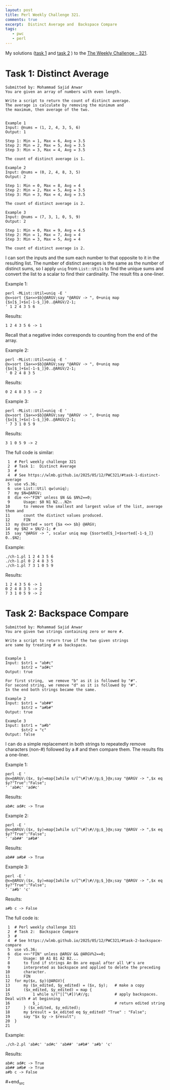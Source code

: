 ```yaml
---
layout: post
title: Perl Weekly Challenge 321.
comments: true
excerpt:  Distinct Average and  Backspace Compare
tags:
   - pwc
   - perl
---
```


My solutions
([task 1](https://github.com/wlmb/perlweeklychallenge-club/blob/master/challenge-321/wlmb/perl/ch-1.pl)
and
[task 2](https://github.com/wlmb/perlweeklychallenge-club/blob/master/challenge-321/wlmb/perl/ch-2.pl)
)
to the  [The Weekly Challenge - 321](https://theweeklychallenge.org/blog/perl-weekly-challenge-321).


# Task 1: Distinct Average

    Submitted by: Mohammad Sajid Anwar
    You are given an array of numbers with even length.
    
    Write a script to return the count of distinct average.
    The average is calculate by removing the minimum and
    the maximum, then average of the two.
    
    
    Example 1
    Input: @nums = (1, 2, 4, 3, 5, 6)
    Output: 1
    
    Step 1: Min = 1, Max = 6, Avg = 3.5
    Step 2: Min = 2, Max = 5, Avg = 3.5
    Step 3: Min = 3, Max = 4, Avg = 3.5
    
    The count of distinct average is 1.
    
    Example 2
    Input: @nums = (0, 2, 4, 8, 3, 5)
    Output: 2
    
    Step 1: Min = 0, Max = 8, Avg = 4
    Step 2: Min = 2, Max = 5, Avg = 3.5
    Step 3: Min = 3, Max = 4, Avg = 3.5
    
    The count of distinct average is 2.
    
    Example 3
    Input: @nums = (7, 3, 1, 0, 5, 9)
    Output: 2
    
    Step 1: Min = 0, Max = 9, Avg = 4.5
    Step 2: Min = 1, Max = 7, Avg = 4
    Step 3: Min = 3, Max = 5, Avg = 4
    
    The count of distinct average is 2.

I can sort the inputs and the sum each number to that opposite to it
in the resulting list. The number of distinct averages is the same as the number
of distinct sums, so I apply `uniq` from `List::Utils` to find the
unique sums and convert the list to a scalar to find their
cardinality. The result fits a one-liner.

Example 1:

    perl -MList::Util=uniq -E '
    @x=sort {$a<=>$b}@ARGV;say "@ARGV -> ", 0+uniq map {$x[$_]+$x[-1-$_]}0..@ARGV/2-1;
    ' 1 2 4 3 5 6

Results:

    1 2 4 3 5 6 -> 1

Recall that a negative index corresponds to counting from the end of
the array.

Example 2:

    perl -MList::Util=uniq -E '
    @x=sort {$a<=>$b}@ARGV;say "@ARGV -> ", 0+uniq map {$x[$_]+$x[-1-$_]}0..@ARGV/2-1;
    ' 0 2 4 8 3 5

Results:

    0 2 4 8 3 5 -> 2

Example 3:

    perl -MList::Util=uniq -E '
    @x=sort {$a<=>$b}@ARGV;say "@ARGV -> ", 0+uniq map {$x[$_]+$x[-1-$_]}0..@ARGV/2-1;
    ' 7 3 1 0 5 9

Results:

    3 1 0 5 9 -> 2

The full code is similar:

     1  # Perl weekly challenge 321
     2  # Task 1:  Distinct Average
     3  #
     4  # See https://wlmb.github.io/2025/05/12/PWC321/#task-1-distinct-average
     5  use v5.36;
     6  use List::Util qw(uniq);
     7  my $N=@ARGV;
     8  die <<~"FIN" unless $N && $N%2==0;
     9      Usage: $0 N1 N2...N2n
    10      to remove the smallest and largest value of the list, average them and
    11      count the distinct values produced.
    12      FIN
    13  my @sorted = sort {$a <=> $b} @ARGV;
    14  my $N2 = $N/2-1; #
    15  say "@ARGV -> ", scalar uniq map {$sorted[$_]+$sorted[-1-$_]} 0..$N2;

Example:

    ./ch-1.pl 1 2 4 3 5 6
    ./ch-1.pl 0 2 4 8 3 5
    ./ch-1.pl 7 3 1 0 5 9

Results:

    1 2 4 3 5 6 -> 1
    0 2 4 8 3 5 -> 2
    7 3 1 0 5 9 -> 2


# Task 2: Backspace Compare

    Submitted by: Mohammad Sajid Anwar
    You are given two strings containing zero or more #.
    
    Write a script to return true if the two given strings
    are same by treating # as backspace.
    
    
    Example 1
    Input: $str1 = "ab#c"
           $str2 = "ad#c"
    Output: true
    
    For first string,  we remove "b" as it is followed by "#".
    For second string, we remove "d" as it is followed by "#".
    In the end both strings became the same.
    
    Example 2
    Input: $str1 = "ab##"
           $str2 = "a#b#"
    Output: true
    
    Example 3
    Input: $str1 = "a#b"
           $str2 = "c"
    Output: false

I can do a simple replacement in both strings to repeatedly remove
characters (non-#) followed by a # and then compare them. The results
fits a one-liner.

Example 1:

    perl -E '
    @x=@ARGV;($x, $y)=map{1while s/[^\#]\#//g;$_}@x;say "@ARGV -> ",$x eq $y?"True":"False";
    ' 'ab#c' 'ad#c'

Results:

    ab#c ad#c -> True

Example 2:

    perl -E '
    @x=@ARGV;($x, $y)=map{1while s/[^\#]\#//g;$_}@x;say "@ARGV -> ",$x eq $y?"True":"False";
    ' 'ab##' 'a#b#'

Results:

    ab## a#b# -> True

Example 3:

    perl -E '
    @x=@ARGV;($x, $y)=map{1while s/[^\#]\#//g;$_}@x;say "@ARGV -> ",$x eq $y?"True":"False";
    ' 'a#b' 'c'

Results:

    a#b c -> False

The full code is:

     1  # Perl weekly challenge 321
     2  # Task 2:  Backspace Compare
     3  #
     4  # See https://wlmb.github.io/2025/05/12/PWC321/#task-2-backspace-compare
     5  use v5.36;
     6  die <<~"FIN" unless @ARGV && @ARGV%2==0;
     7      Usage: $0 A1 B1 A2 B2...
     8      to find if strings An Bn are equal after all \#'s are
     9      interpreted as backspace and applied to delete the preceding
    10      character.
    11      FIN
    12  for my($x, $y)(@ARGV){
    13      my ($x_edited, $y_edited) = ($x, $y);   # make a copy
    14      ($x_edited, $y_edited) = map {
    15          1 while s/(^|[^\#])\#//g;           # apply backspaces. Deal with # at beginning
    16          $_;                                 # return edited string
    17      } ($x_edited, $y_edited);
    18      my $result = $x_edited eq $y_edited? "True" : "False";
    19      say "$x $y -> $result";
    20  }
    21  

Example:

    ./ch-2.pl 'ab#c' 'ad#c' 'ab##' 'a#b#' 'a#b' 'c'

Results:

    ab#c ad#c -> True
    ab## a#b# -> True
    a#b c -> False

\#+end<sub>src</sub>

